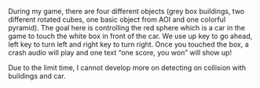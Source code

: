 During my game, there are four different objects (grey box buildings, two different rotated cubes, 
one basic object from AOI and one colorful pyramid). The goal here is controlling the red sphere which is a car in the game 
to touch the white box in front of the car. 
We use up key to go ahead, left key to turn left and right key to turn right. Once you touched the box, 
a crash audio will play and one text “one score, you won” will show up!     

Due to the limit time, I cannot develop more on detecting on collision with buildings and car. 
